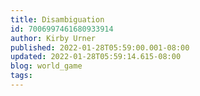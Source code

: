 ```yaml
---
title: Disambiguation
id: 7006997461680933914
author: Kirby Urner
published: 2022-01-28T05:59:00.001-08:00
updated: 2022-01-28T05:59:14.615-08:00
blog: world_game
tags: 
---
```


